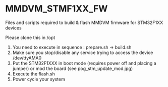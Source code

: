 # MMDVM_STMF1XX_FW
Files and scripts required to build & flash MMDVM firmware for STM32F1XX devices

Please clone this in /opt

1. You need to execute in sequence : prepare.sh -> build.sh
2. Make sure you stop/disable any service trying to access the device /dev/ttyAMA0
3. Put the STM32F1XXX in boot mode (requires power off and placing a jumper) or mod the board (see pog_stm_update_mod.jpg)
4. Execute the flash.sh
5. Power cycle your system
